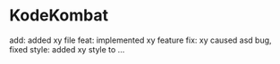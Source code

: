 # KodeKombat

add: added xy file
feat: implemented xy feature
fix: xy caused asd bug, fixed
style: added xy style to ...
